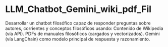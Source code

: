 # LLM_Chatbot_Gemini_wiki_pdf_Fil
Desarrollar un chatbot filosófico capaz de responder preguntas sobre autores, corrientes y conceptos filosóficos usando:  Contenido de Wikipedia (vía API).  PDFs de manuales filosóficos (cargados y vectorizados).  Gemini (vía LangChain) como modelo principal de respuesta y razonamiento.
